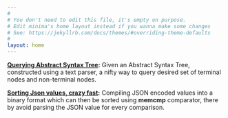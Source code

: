 ```yaml
---
#
# You don't need to edit this file, it's empty on purpose.
# Edit minima's home layout instead if you wanna make some changes
# See: https://jekyllrb.com/docs/themes/#overriding-theme-defaults
#
layout: home
---
```


**[Querying Abstract Syntax Tree][astquery]:** Given an Abstract Syntax
Tree, constructed using a text parser, a nifty way to query desired
set of terminal nodes and non-terminal nodes.

**[Sorting Json values, crazy fast][jsonsort]:** Compiling JSON encoded
values into a binary format which can then be sorted using **memcmp**
comparator, there by avoid parsing the JSON value for every comparison.

[astquery]: https://prataprc.github.io/astquery.io/
[jsonsort]: https://prataprc.github.io/jsonsort.io/
